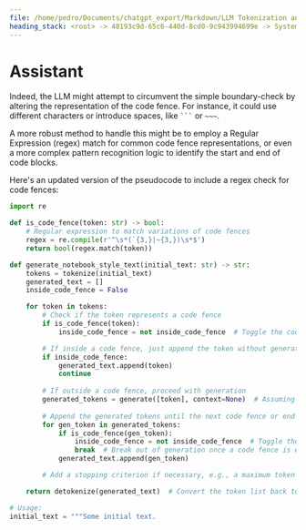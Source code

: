```yaml
---
file: /home/pedro/Documents/chatgpt_export/Markdown/LLM Tokenization and Variability.md
heading_stack: <root> -> 48193c9d-65c6-440d-8cd0-9c943994699e -> System -> 91ce2a8a-e1f3-4f78-ba1d-3b61beaaa490 -> System -> aaa26c7f-9d7a-4fb3-baa7-c136119b6999 -> User -> 9befa034-dcaf-4952-9436-8d80bc11c9b8 -> Assistant -> aaa226bd-4f84-4ff6-a977-51e43cd38071 -> User -> ec6cec4f-64e1-436c-9033-5fe6bf01ac66 -> Assistant -> aaa270b5-4d27-42c4-8d2c-fde003fb3298 -> User -> 2bcea45d-8b8d-4e52-a08f-07c23aeba62f -> Assistant -> aaa240b1-6267-415f-be35-5b89ec40399e -> User -> 141398eb-1141-4daa-8ea6-1340227739fa -> Assistant -> aaa2262f-714f-475c-add3-0c941a7c3dad -> User -> 48903d0a-f324-4a07-bb9d-f1c9e33f2348 -> Assistant -> Fundamental Concept: -> Specific Task of Forbidding Certain Text: -> aaa269cc-0a75-4f36-9cbc-013b72325bc8 -> User -> a292f323-1b58-444b-b4a5-3a1b54d1daa5 -> Assistant -> Some initial code -> aaa2d916-3853-4e14-bf8a-848596280740 -> User -> 053654a3-9165-41bf-ba4c-f99f915335f9 -> Assistant
---
```

# Assistant

Indeed, the LLM might attempt to circumvent the simple boundary-check by altering the representation of the code fence. For instance, it could use different characters or introduce spaces, like ` ``` ` or ` ~~~ `. 

A more robust method to handle this might be to employ a Regular Expression (regex) match for common code fence representations, or even a more complex pattern recognition logic to identify the start and end of code blocks.

Here's an updated version of the pseudocode to include a regex check for code fences:

```python
import re

def is_code_fence(token: str) -> bool:
    # Regular expression to match variations of code fences
    regex = re.compile(r'^\s*(`{3,}|~{3,})\s*$')
    return bool(regex.match(token))

def generate_notebook_style_text(initial_text: str) -> str:
    tokens = tokenize(initial_text)
    generated_text = []
    inside_code_fence = False

    for token in tokens:
        # Check if the token represents a code fence
        if is_code_fence(token):
            inside_code_fence = not inside_code_fence  # Toggle the code fence flag

        # If inside a code fence, just append the token without generation
        if inside_code_fence:
            generated_text.append(token)
            continue
        
        # If outside a code fence, proceed with generation
        generated_tokens = generate([token], context=None)  # Assuming context is not needed, modify as required
        
        # Append the generated tokens until the next code fence or end boundary
        for gen_token in generated_tokens:
            if is_code_fence(gen_token):
                inside_code_fence = not inside_code_fence  # Toggle the code fence flag
                break  # Break out of generation once a code fence is encountered
            generated_text.append(gen_token)

        # Add a stopping criterion if necessary, e.g., a maximum token count

    return detokenize(generated_text)  # Convert the token list back to a string

# Usage:
initial_text = """Some initial text.
```
